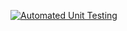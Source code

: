 [![Automated Unit Testing](https://github.com/PederZzen/jest-and-cypress-lt/actions/workflows/unit-test.yml/badge.svg)](https://github.com/PederZzen/jest-and-cypress-lt/actions/workflows/unit-test.yml)
